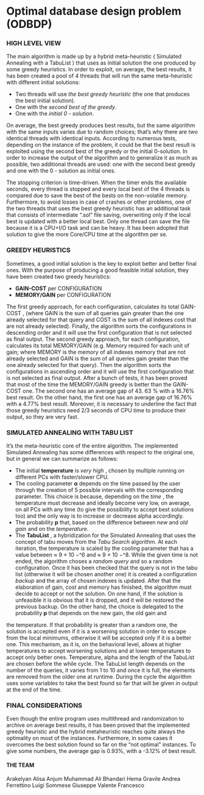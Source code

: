 # Optimal database design problem (ODBDP)

### HIGH LEVEL VIEW

The main algorithm is made up by a hybrid meta-heuristic ( Simulated Annealing with
a TabuList ) that uses as initial solution the one produced by some greedy heuristics.
In order to exploit, on average, the best results, it has been created a pool of 4 threads
that will run the same meta-heuristic with different initial solutions:

- Two threads will use _the best greedy heuristic_ (the one that produces the best
    initial solution).
- One with the _second best of the greedy_.
- One with the _initial 0 - solution_.


On average, the best greedy produces best results, but the same algorithm with the
same inputs varies due to random choices; that’s why there are two identical threads
with identical inputs. According to numerous tests, depending on the instance of the
problem, it could be that the best result is exploited using the second best of the
greedy or the initial 0-solution. In order to increase the output of the algorithm and
to generalize it as much as possible, two additional threads are used: one with the
second best greedy and one with the 0 - solution as initial ones.


The stopping criterion is time-driven. When the timer ends the available seconds,
every thread is stopped and every local best of the 4 threads is compared due to save
the best of the bests on the non-volatile memory.
Furthermore, to avoid losses in case of crashes or other problems, one of the two
threads that uses the best greedy heuristic has an additional task that consists of
intermediate “.sol” file saving, overwriting only if the local best is updated with a
better local best. Only one thread can save the file because it is a CPU+I/O task and
can be heavy. It has been adopted that solution to give the more Core/CPU time at the
algorithm per se.


### GREEDY HEURISTICS

Sometimes, a good initial solution is the key to exploit better and better final ones.
With the purpose of producing a good feasible initial solution, they have been created
two greedy heuristics:

- **GAIN-COST** per CONFIGURATION
- **MEMORY/GAIN** per CONFIGURATION

The first greedy approach, for each configuration, calculates its total GAIN-COST ,
(where GAIN is the sum of all queries gain greater than the one already selected for
that query and COST is the sum of all indexes cost that are not already selected).
Finally, the algorithm sorts the configurations in descending order and it will use the
first configuration that is not selected as final output.
The second greedy approach, for each configuration, calculates its total
MEMORY/GAIN (e.g. Memory required for each unit of gain; where MEMORY is the
memory of all indexes memory that are not already selected and GAIN is the sum of
all queries gain greater than the one already selected for that query).
Then the algorithm sorts the configurations in ascending order and it will use the first
configuration that is not selected as final output.
After a bunch of tests, it has been proved that most of the time the MEMORY/GAIN
greedy is better than the GAIN-COST one. The second one has an average gap of
43. 63 % with a 16.76% best result. On the other hand, the first one has an average gap
of 16.76% with a 4.77% best result. Moreover, it is necessary to underline the fact that
those greedy heuristics need 2/3 seconds of CPU time to produce their output, so they
are very fast.


### SIMULATED ANNEALING WITH TABU LIST

It’s the meta-heuristic core of the entire algorithm. The implemented Simulated
Annealing has some differences with respect to the original one, but in general we can
summarize as follows:

- The initial **temperature** is _very high_ , chosen by multiple running on
    different PCs with faster/slower CPU.
- The cooling parameter **α** depends on the time passed by the user through
    the creation of 5 possible intervals with the corresponding parameter.
    This choice is because, depending on the _time_ , the temperature must
    decrease and ideally become very low, on average, on all PCs with any time
    (to give the possibility to accept best solutions too) and the only way is to
    increase or decrease alpha accordingly.
- The probability **p** that, based on the difference between _new_ and _old gain_
    and on the _temperature_.
- The **TabuList** , a hybridization for the Simulated Annealing that uses the
    concept of tabu moves from the _Tabu Search_ algorithm.
At each iteration, the temperature is scaled by the cooling parameter that has a value
between ≈ 9 × 10 −^6 and ≈ 9 × 10 −^8. While the given time is not ended, the algorithm
choses a _random query_ and so a random configuration. Once it has been checked that
the query is not in the tabu list (otherwise it will be chosen another one) it is created
a configuration _backup_ and the array of chosen indexes is updated. After that the
elaboration of gain, cost and memory has finished, the algorithm must decide to
accept or not the solution. On one hand, if the solution is unfeasible it is obvious that
it is dropped, and it will be restored the previous backup. On the other hand, the
choice is delegated to the probability **p** that depends on the new gain, the old gain and


the temperature. If that probability is greater than a random one, the solution is
accepted even if it is a worsening solution in order to escape from the local minimums,
otherwise it will be accepted only if it is a better one.
This mechanism, as it is, on the behavioral level, allows at higher temperatures to
accept worsening solutions and at lower temperatures to accept only better ones.
Temperature, alpha and the length of the TabuList are chosen before the while cycle.
The TabuList length depends on the number of the queries, it varies from 1 to 10 and
once it is full, the elements are removed from the older one at runtime.
During the cycle the algorithm uses some variables to take the best found so far that
will be given in output at the end of the time.


### FINAL CONSIDERATIONS

Even though the entire program uses multithread and randomization to archive on
average best results, it has been proved that the implemented greedy heuristic and the
hybrid metaheuristic reaches quite always the optimality on most of the instances.
Furthermore, in some cases it overcomes the best solution found so far on the “not
optimal” instances. To give some numbers, the average gap is 0.93%, with a -3.12% of
best result.

#### THE TEAM

Arakelyan Alisa
Anjum Muhammad Ali
Bhandari Hema
Gravile Andrea
Ferrettino Luigi
Sommese Giuseppe
Valente Francesco
